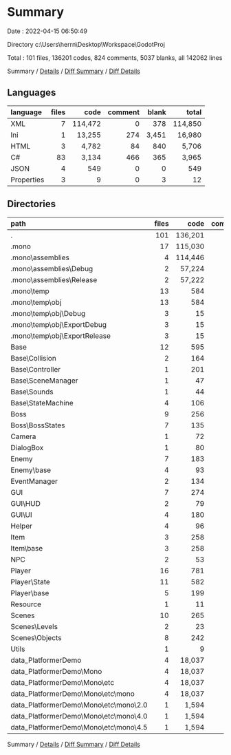# Summary

Date : 2022-04-15 06:50:49

Directory c:\Users\herrn\Desktop\Workspace\GodotProj

Total : 101 files,  136201 codes, 824 comments, 5037 blanks, all 142062 lines

Summary / [Details](details.md) / [Diff Summary](diff.md) / [Diff Details](diff-details.md)

## Languages
| language | files | code | comment | blank | total |
| :--- | ---: | ---: | ---: | ---: | ---: |
| XML | 7 | 114,472 | 0 | 378 | 114,850 |
| Ini | 1 | 13,255 | 274 | 3,451 | 16,980 |
| HTML | 3 | 4,782 | 84 | 840 | 5,706 |
| C# | 83 | 3,134 | 466 | 365 | 3,965 |
| JSON | 4 | 549 | 0 | 0 | 549 |
| Properties | 3 | 9 | 0 | 3 | 12 |

## Directories
| path | files | code | comment | blank | total |
| :--- | ---: | ---: | ---: | ---: | ---: |
| . | 101 | 136,201 | 824 | 5,037 | 142,062 |
| .mono | 17 | 115,030 | 30 | 399 | 115,459 |
| .mono\assemblies | 4 | 114,446 | 0 | 378 | 114,824 |
| .mono\assemblies\Debug | 2 | 57,224 | 0 | 189 | 57,413 |
| .mono\assemblies\Release | 2 | 57,222 | 0 | 189 | 57,411 |
| .mono\temp | 13 | 584 | 30 | 21 | 635 |
| .mono\temp\obj | 13 | 584 | 30 | 21 | 635 |
| .mono\temp\obj\Debug | 3 | 15 | 10 | 7 | 32 |
| .mono\temp\obj\ExportDebug | 3 | 15 | 10 | 7 | 32 |
| .mono\temp\obj\ExportRelease | 3 | 15 | 10 | 7 | 32 |
| Base | 12 | 595 | 77 | 70 | 742 |
| Base\Collision | 2 | 164 | 11 | 8 | 183 |
| Base\Controller | 1 | 201 | 45 | 26 | 272 |
| Base\SceneManager | 1 | 47 | 3 | 7 | 57 |
| Base\Sounds | 1 | 44 | 4 | 7 | 55 |
| Base\StateMachine | 4 | 106 | 10 | 19 | 135 |
| Boss | 9 | 256 | 23 | 33 | 312 |
| Boss\BossStates | 7 | 135 | 7 | 19 | 161 |
| Camera | 1 | 72 | 3 | 10 | 85 |
| DialogBox | 1 | 80 | 8 | 4 | 92 |
| Enemy | 7 | 183 | 25 | 17 | 225 |
| Enemy\base | 4 | 93 | 15 | 6 | 114 |
| EventManager | 2 | 134 | 60 | 2 | 196 |
| GUI | 7 | 274 | 42 | 30 | 346 |
| GUI\HUD | 2 | 79 | 5 | 9 | 93 |
| GUI\UI | 4 | 180 | 19 | 16 | 215 |
| Helper | 4 | 96 | 10 | 9 | 115 |
| Item | 3 | 258 | 15 | 18 | 291 |
| Item\base | 3 | 258 | 15 | 18 | 291 |
| NPC | 2 | 53 | 6 | 9 | 68 |
| Player | 16 | 781 | 82 | 79 | 942 |
| Player\State | 11 | 582 | 59 | 58 | 699 |
| Player\base | 5 | 199 | 23 | 21 | 243 |
| Resource | 1 | 11 | 0 | 0 | 11 |
| Scenes | 10 | 265 | 78 | 51 | 394 |
| Scenes\Levels | 2 | 23 | 18 | 11 | 52 |
| Scenes\Objects | 8 | 242 | 60 | 40 | 342 |
| Utils | 1 | 9 | 0 | 6 | 15 |
| data_PlatformerDemo | 4 | 18,037 | 358 | 4,291 | 22,686 |
| data_PlatformerDemo\Mono | 4 | 18,037 | 358 | 4,291 | 22,686 |
| data_PlatformerDemo\Mono\etc | 4 | 18,037 | 358 | 4,291 | 22,686 |
| data_PlatformerDemo\Mono\etc\mono | 4 | 18,037 | 358 | 4,291 | 22,686 |
| data_PlatformerDemo\Mono\etc\mono\2.0 | 1 | 1,594 | 28 | 280 | 1,902 |
| data_PlatformerDemo\Mono\etc\mono\4.0 | 1 | 1,594 | 28 | 280 | 1,902 |
| data_PlatformerDemo\Mono\etc\mono\4.5 | 1 | 1,594 | 28 | 280 | 1,902 |

Summary / [Details](details.md) / [Diff Summary](diff.md) / [Diff Details](diff-details.md)